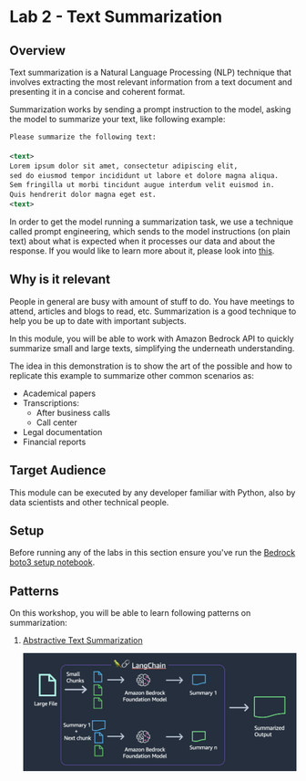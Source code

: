 # Lab 2 - Text Summarization

## Overview

Text summarization is a Natural Language Processing (NLP) technique that involves extracting the most relevant information from a text document and presenting it in a concise and coherent format.

Summarization works by sending a prompt instruction to the model, asking the model to summarize your text, like following example:

```xml
Please summarize the following text:

<text>
Lorem ipsum dolor sit amet, consectetur adipiscing elit, 
sed do eiusmod tempor incididunt ut labore et dolore magna aliqua. 
Sem fringilla ut morbi tincidunt augue interdum velit euismod in. 
Quis hendrerit dolor magna eget est.
<text>
```

In order to get the model running a summarization task, we use a technique called prompt engineering, which sends to the model instructions (on plain text) about what is expected when it processes our data and about the response. If you would like to learn more about it, please look into [this](https://www.promptingguide.ai/).

## Why is it relevant

People in general are busy with amount of stuff to do. You have meetings to attend, articles and blogs to read, etc. Summarization is a good technique to help you be up to date with important subjects.  

In this module, you will be able to work with Amazon Bedrock API to quickly summarize small and large texts, simplifying the underneath understanding.

The idea in this demonstration is to show the art of the possible and how to replicate this example to summarize other common scenarios as:

- Academical papers
- Transcriptions:
    - After business calls
    - Call center
- Legal documentation
- Financial reports

## Target Audience

This module can be executed by any developer familiar with Python, also by data scientists and other technical people.

## Setup
Before running any of the labs in this section ensure you've run the [Bedrock boto3 setup notebook](../00_Intro/bedrock_boto3_setup.ipynb#Prerequisites).

## Patterns

On this workshop, you will be able to learn following patterns on summarization:

1. [Abstractive Text Summarization](./02.long-text-summarization-titan.ipynb)

    ![large text](./images/42-text-summarization-2.png)